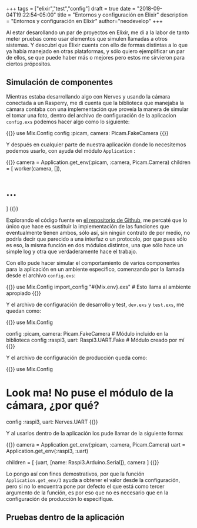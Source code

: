 +++
tags = ["elixir","test","config"]
draft = true
date = "2018-09-04T19:22:54-05:00"
title = "Entornos y configuración en Elixir"
description = "Entornos y configuración en Elixir"
author="neodevelop"
+++

Al estar desarollando un par de proyectos en Elixir, me di a la labor de tanto meter pruebas como usar elementos que simulen llamadas a otros sistemas. Y descubrí que Elixir cuenta con ello de formas distintas a lo que ya había manejado en otras plataformas, y sólo quiero ejemplificar un par de ellos, se que puede haber más o mejores pero estos me sirvieron para ciertos própositos.

## Simulación de componentes

Mientras estaba desarrollando algo con Nerves y usando la cámara conectada a un Rasperry, me di cuenta que la biblioteca que manejaba la cámara contaba con una implementación que proveía la manera de simular el tomar una foto, dentro del archivo de configuración de la aplicacion `config.exs` podemos hacer algo como lo siguiente:

{{<highlight elixir>}}
use Mix.Config
config :picam, camera: Picam.FakeCamera
{{</highlight>}}

Y después en cualquier parte de nuestra aplicación donde lo necesitemos podemos usarlo, con ayuda del módulo `Application` :

{{<highlight elixir>}}
camera = Application.get_env(:picam, :camera, Picam.Camera)
children = [
  worker(camera, []),
  # ...
]
{{</highlight>}}

Explorando el código fuente en [el repositorio de Github](1), me percaté que lo único que hace es sustituir la implementación de las funciones que eventualmente tienen ambos, sólo así, sin ningún contrato de por medio, no podría decir que parecido a una interfaz o un protocolo, por que pues sólo es eso, la misma función en dos módulos distintos, una que sólo hace un simple log y otra que verdaderamente hace el trabajo.

Con ello pude hacer simular el comportamiento de varios componentes para la aplicación en un ambiente específico, comenzando por la llamada desde el archivo `config.exs`:

{{<highlight elixir>}}
use Mix.Config
import_config "#{Mix.env}.exs" # Esto llama al ambiente apropiado
{{</highlight>}}

Y el archivo de configuración de desarrollo y test, `dev.exs` y `test.exs`, me quedan como:

{{<highlight elixir>}}
use Mix.Config

config :picam, camera: Picam.FakeCamera # Módulo incluido en la biblioteca
config :raspi3, uart: Raspi3.UART.Fake # Módulo creado por mí
{{</highlight>}}

Y el archivo de configuración de producción queda como:

{{<highlight elixir>}}
use Mix.Config

# Look ma! No puse el módulo de la cámara, ¿por qué?
config :raspi3, uart: Nerves.UART
{{</highlight>}}

Y al usarlos dentro de la aplicación los pude llamar de la siguiente forma:

{{<highlight elixir>}}
camera = Application.get_env(:picam, :camera, Picam.Camera)
uart = Application.get_env(:raspi3, :uart)

children = [
  {uart, [name: Raspi3.Arduino.Serial]},
  camera
]
{{</highlight>}}

Lo pongo así con fines demostrativos, por que la función `Application.get_env/3` ayuda a obtener el valor desde la configuración, pero si no lo encuentra pone por defecto el que está como tercer argumento de la función, es por eso que no es necesario que en la configuración de producción lo especifíque.

## Pruebas dentro de la aplicación



[1]: https://github.com/electricshaman/picam
